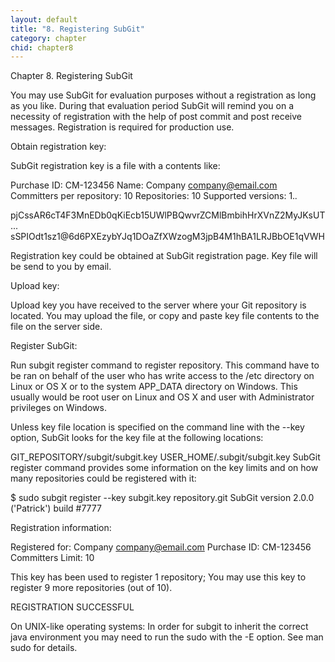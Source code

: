 ```yaml
---
layout: default
title: "8. Registering SubGit"
category: chapter
chid: chapter8
---
```

Chapter 8. Registering SubGit

You may use SubGit for evaluation purposes without a registration as long as you like. During that evaluation period SubGit will remind you on a necessity of registration with the help of post commit and post receive messages. Registration is required for production use.

Obtain registration key:

SubGit registration key is a file with a contents like:

Purchase ID: CM-123456
Name: Company <company@email.com>
Committers per repository: 10
Repositories: 10
Supported versions: 1.*.*

pjCssAR6cT4F3MnEDb0qKiEcb15UWlPBQwvrZCMlBmbihHrXVnZ2MyJKsUT
...
sSPIOdt1sz1@6d6PXEzybYJq1DOaZfXWzogM3jpB4M1hBA1LRJBbOE1qVWH

Registration key could be obtained at SubGit registration page. Key file will be send to you by email.

Upload key:

Upload key you have received to the server where your Git repository is located. You may upload the file, or copy and paste key file contents to the file on the server side.

Register SubGit:

Run subgit register command to register repository. This command have to be ran on behalf of the user who has write access to the /etc directory on Linux or OS X or to the system APP_DATA directory on Windows. This usually would be root user on Linux and OS X and user with Administrator privileges on Windows.

Unless key file location is specified on the command line with the --key option, SubGit looks for the key file at the following locations:

GIT_REPOSITORY/subgit/subgit.key
USER_HOME/.subgit/subgit.key
SubGit register command provides some information on the key limits and on how many repositories could be registered with it:

$ sudo subgit register --key subgit.key repository.git
SubGit version 2.0.0 ('Patrick') build #7777

Registration information:

Registered for:       Company <company@email.com>
Purchase ID:          CM-123456
Committers Limit:     10

This key has been used to register 1 repository;
You may use this key to register 9 more repositories (out of 10).

REGISTRATION SUCCESSFUL

On UNIX-like operating systems: In order for subgit to inherit the correct java environment you may need to run the sudo with the -E option. See man sudo for details.